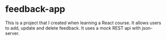 # feedback-app
This is a project that I created when learning a React course. It allows users to add, update and delete feedback. It uses a mock REST api with json-server.
